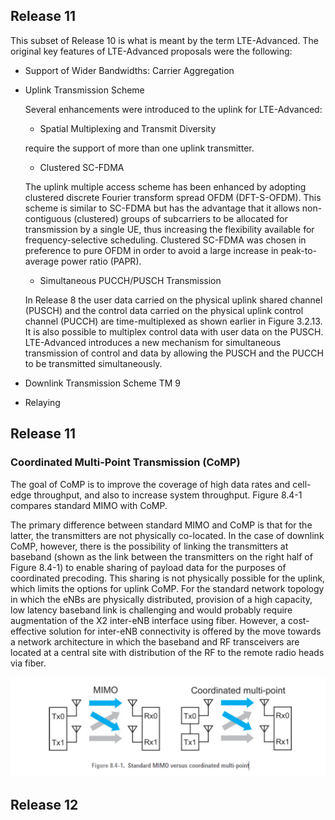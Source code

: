 
## Release 11
This subset of Release 10 is what is meant by the term LTE-Advanced.
The original key features of LTE-Advanced proposals were the following:

*  Support of Wider Bandwidths: Carrier Aggregation
*  Uplink Transmission Scheme
   
   Several enhancements were introduced to the uplink for LTE-Advanced:
   -  Spatial Multiplexing and Transmit Diversity

    require the support of more than one uplink transmitter.
   -  Clustered SC-FDMA

    The uplink multiple access scheme has been enhanced by adopting clustered discrete Fourier transform spread OFDM (DFT-S-OFDM). This scheme is similar to SC-FDMA but has the advantage that it allows non-contiguous (clustered) groups of subcarriers to be allocated for transmission by a single UE, thus increasing the flexibility available for frequency-selective scheduling. Clustered SC-FDMA was chosen in preference to pure OFDM in order to avoid a large increase in peak-to-average power ratio (PAPR).
   - Simultaneous PUCCH/PUSCH Transmission

    In Release 8 the user data carried on the physical uplink shared channel (PUSCH) and the control data carried on the physical uplink control channel (PUCCH) are time-multiplexed as shown earlier in Figure 3.2.13. It is also possible to multiplex control data with user data on the PUSCH. LTE-Advanced introduces a new mechanism for simultaneous transmission of control and data by allowing the PUSCH and the PUCCH to be transmitted simultaneously.

* Downlink Transmission Scheme
  TM 9 

* Relaying


## Release 11
### Coordinated Multi-Point Transmission (CoMP)
The goal of CoMP is to improve the coverage of high data rates and cell-edge throughput, and
also to increase system throughput. Figure 8.4-1 compares standard MIMO with CoMP.

The primary difference between standard MIMO and CoMP is that for the latter, the transmitters are not physically co-located. In the case of downlink CoMP, however, there is the possibility of linking the transmitters at baseband (shown as the link between the transmitters on the right half of Figure 8.4-1) to enable sharing of payload data for the purposes of coordinated precoding. This sharing is not physically possible for the uplink, which limits the options for uplink CoMP. For the standard
network topology in which the eNBs are physically distributed, provision of a high capacity, low latency baseband link is challenging and would probably require augmentation of the X2 inter-eNB interface using fiber. However, a cost-effective solution for inter-eNB connectivity is offered by the move towards a network architecture in which the baseband and RF transceivers are located at a central site with distribution of the RF to the remote radio heads via fiber.

![Figure 8.4-1. Standard MIMO versus coordinated multi-point](8.4-1.png)

## Release 12
